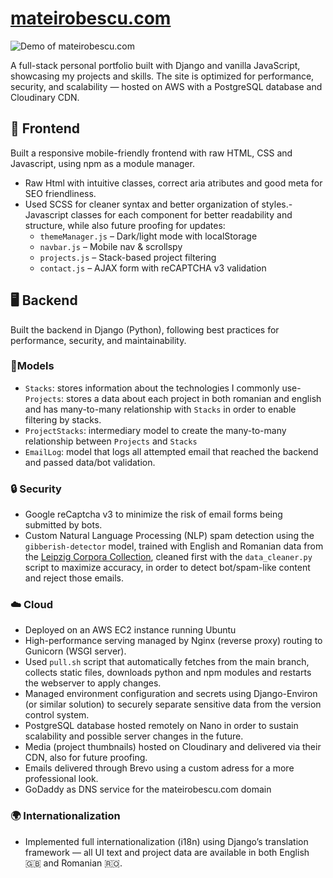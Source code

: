 # [mateirobescu.com](https://www.mateirobescu.com)

![Demo of mateirobescu.com](https://www.mateirobescu.com/static/portfolio/images/github_logo.png)

A full-stack personal portfolio built with Django and vanilla JavaScript, showcasing my projects and skills. The site is optimized for performance, security, and scalability — hosted on AWS with a PostgreSQL database and Cloudinary CDN.
## 🎨 Frontend
Built a responsive mobile-friendly frontend with raw HTML, CSS and Javascript, using npm as a module manager.
- Raw Html with intuitive classes, correct aria atributes and good meta for SEO friendliness.
- Used SCSS for cleaner syntax and better organization of styles.- Javascript classes for each component for better readability and structure, while also future proofing for updates:
  - `themeManager.js` – Dark/light mode with localStorage
  - `navbar.js` – Mobile nav & scrollspy
  - `projects.js` – Stack-based project filtering
  - `contact.js` – AJAX form with reCAPTCHA v3 validation
## 🖥 Backend
Built the backend in Django (Python), following best practices for performance, security, and maintainability.
### 🧱Models
- `Stacks`: stores information about the technologies I commonly use- `Projects`: stores a data about each project in both romanian and english and has many-to-many relationship with ```Stacks``` in order to enable filtering by stacks.
- `ProjectStacks`: intermediary model to create the many-to-many relationship between `Projects` and `Stacks`
- `EmailLog`: model that logs all attempted email that reached the backend and passed data/bot validation.

### 🔒 Security
- Google reCaptcha v3 to minimize the risk of email forms being submitted by bots.
- Custom Natural Language Processing (NLP) spam detection using the `gibberish-detector` model, trained with English and Romanian data from the [Leipzig Corpora Collection](https://wortschatz.uni-leipzig.de/en/download/English), cleaned first with the ```data_cleaner.py``` script to maximize accuracy, in order to detect bot/spam-like content and reject those emails.

### ☁️ Cloud
- Deployed on an AWS EC2 instance running Ubuntu
- High-performance serving managed by Nginx (reverse proxy) routing to Gunicorn (WSGI server).
- Used `pull.sh` script that automatically fetches from the main branch, collects static files, downloads python and npm modules and restarts the webserver to apply changes. 
- Managed environment configuration and secrets using Django-Environ (or similar solution) to securely separate sensitive data from the version control system.
- PostgreSQL database hosted remotely on Nano in order to sustain scalability and possible server changes in the future.
- Media (project thumbnails) hosted on Cloudinary and delivered via their CDN, also for future proofing.
- Emails delivered through Brevo using a custom adress for a more professional look.
- GoDaddy as DNS service for the mateirobescu.com domain

### 🌍 Internationalization
- Implemented full internationalization (i18n) using Django’s translation framework — all UI text and project data are available in both English 🇬🇧 and Romanian 🇷🇴.